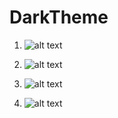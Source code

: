 # DarkTheme

1) ![alt text](https://github.com/patugosavi/DarkTheme/blob/master/screenshots/1.png)


2) ![alt text](https://github.com/patugosavi/DarkTheme/blob/master/screenshots/2.png)


3) ![alt text](https://github.com/patugosavi/DarkTheme/blob/master/screenshots/3.png)


4) ![alt text](https://github.com/patugosavi/DarkTheme/blob/master/screenshots/4.png)
